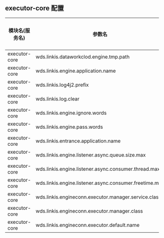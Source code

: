 ## executor-core 配置

| 模块名(服务名) | 参数名 | 默认值 | 描述 | 是否引用|
| -------- | -------- | ----- |----- |  -----   |
|executor-core|wds.linkis.dataworkclod.engine.tmp.path|file:///tmp/|engine.tmp.path|
|executor-core|wds.linkis.engine.application.name |  |application.name|
|executor-core|wds.linkis.log4j2.prefix| |log4j2.prefix|
|executor-core|wds.linkis.log.clear|  |log.clear|
|executor-core|wds.linkis.engine.ignore.words|org.apache.spark.deploy.yarn.Client |ignore.words|
|executor-core|wds.linkis.engine.pass.words| org.apache.hadoop.hive.ql.exec.Task|pass.words|
|executor-core|wds.linkis.entrance.application.name|linkis-cg-entrance| entrance.application.name|
|executor-core|wds.linkis.engine.listener.async.queue.size.max| 300 |size.max|
|executor-core|wds.linkis.engine.listener.async.consumer.thread.max| 5|thread.max |
|executor-core|wds.linkis.engine.listener.async.consumer.freetime.max|5000ms|freetime.max|
|executor-core|wds.linkis.engineconn.executor.manager.service.class|org.apache.linkis.engineconn.acessible.executor.service.DefaultManagerService|manager.service.class|
|executor-core|wds.linkis.engineconn.executor.manager.class|org.apache.linkis.engineconn.core.executor.LabelExecutorManagerImpl| executor.manager.class|
|executor-core|wds.linkis.engineconn.executor.default.name|ComputationExecutor| default.name|

